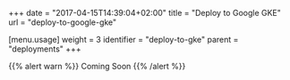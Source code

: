+++
date = "2017-04-15T14:39:04+02:00"
title = "Deploy to Google GKE"
url = "deploy-to-google-gke"

[menu.usage]
  weight = 3
  identifier = "deploy-to-gke"
  parent = "deployments"
+++

{{% alert warn %}}
Coming Soon
{{% /alert %}}
